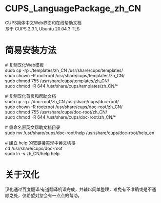# CUPS\_LanguagePackage\_zh\_CN
CUPS简体中文Web界面和在线帮助文档  
基于 CUPS 2.3.1, Ubuntu 20.04.3 TLS

# 简易安装方法
\# 复制汉化Web模板  
sudo cp -rp ./templates/zh\_CN /usr/share/cups/templates/  
sudo chown -R root:root /usr/share/cups/templates/zh\_CN/  
sudo chmod 755 /usr/share/cups/templates/zh\_CN/  
sudo chmod -R 644 /usr/share/cups/templates/zh\_CN/\*  

\# 复制汉化首页和帮助文档  
sudo cp -rp ./doc-root/zh\_CN /usr/share/cups/doc-root/  
sudo chown -R root:root /usr/share/cups/doc-root/zh\_CN/  
sudo chmod 755 /usr/share/cups/doc-root/zh\_CN/  
sudo chmod -R 644 /usr/share/cups/doc-root/zh\_CN/\*  

\# 重命名原英文帮助文档目录  
sudo mv /usr/share/cups/doc-root/help /usr/share/cups/doc-root/help\_en  

\# 建立 help 的软链接实现中英文切换  
cd /usr/share/cups/doc-root  
sudo ln -s zh\_CN/help help  

# 关于汉化
汉化通过百度翻译/有道翻译机译完成，并辅以简单整理，难免有不准确或是不通顺之处，仅希望对您会有一点点的帮助。

